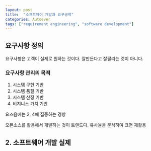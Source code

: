 ```yaml
---
layout: post
title:  "소프트웨어 개발과 요구공학" 
categories: Autoever
tags: ["requirement engineering", "software development"] 
---
```


## 요구사항 정의
요구사항은 고객이 실제로 원하는 것이다.
잘만든다고 잘팔리는 것이 아니다.



### 요구사항 관리의 목적
1. 시스템 구현 기반
2. 시스템 품질 기반
3. 시스템 산정 기반
4. 비지니스 가치 기반

요즈음에는 2, 4에 집중하는 경향


오픈소스를 활용해서 개발하는 것이 트랜드다.
유사율을 분석하여 크면 재활용

## 2. 소프트웨어 개발 실제



